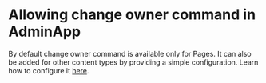 # Allowing change owner command in AdminApp

By default change owner command is available only for Pages. It can also be added for other content types by providing a simple configuration. Learn how to configure it [here](https://www.progress.com/documentation/sitefinity-cms/backend-interface-settings).
